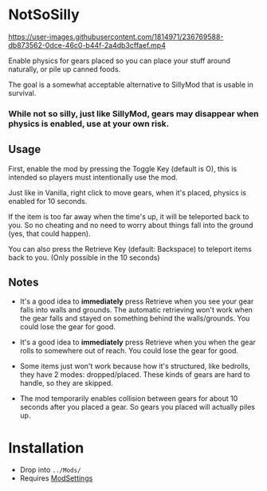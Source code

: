 # NotSoSilly


https://user-images.githubusercontent.com/1814971/236769588-db873562-0dce-46c0-b44f-2a4db3cffaef.mp4


Enable physics for gears placed so you can place your stuff around naturally, or pile up canned foods.

The goal is a somewhat acceptable alternative to SillyMod that is usable in survival.

### While not so silly, just like SillyMod, gears may disappear when physics is enabled, use at your own risk.

## Usage

First, enable the mod by pressing the Toggle Key (default is O), this is intended so players must intentionally use the mod.

Just like in Vanilla, right click to move gears, when it's placed, physics is enabled for 10 seconds.

If the item is too far away when the time's up, it will be teleported back to you. So no cheating and no need to worry about things fall into the ground (yes, that could happen).

You can also press the Retrieve Key (default: Backspace) to teleport items back to you. (Only possible in the 10 seconds)

## Notes
- It's a good idea to **immediately** press Retrieve when you see your gear falls into walls and grounds. The automatic retrieving won't work when the gear falls and stayed on something behind the walls/grounds. You could lose the gear for good.

- It's a good idea to **immediately** press Retrieve when you when the gear rolls to somewhere out of reach. You could lose the gear for good.

- Some items just won't work because how it's structured, like bedrolls, they have 2 modes: dropped/placed. These kinds of gears are hard to handle, so they are skipped.

- The mod temporarily enables collision between gears for about 10 seconds after you placed a gear. So gears you placed will actually piles up.

# Installation
- Drop into `../Mods/`
- Requires [ModSettings](https://github.com/zeobviouslyfakeacc/ModSettings/releases)
